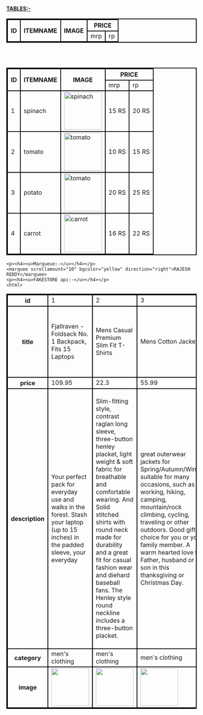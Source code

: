 <!DOCTYPE html>
<html lang="en">
<head>
    <meta charset="UTF-8">
    <meta name="viewport" content="width=device-width, initial-scale=1.0">
    <p><h4><u>TABLES:-</u></h4></p>
    </p>
    <title>TIME TABLE</title>
    <style>
table , tr , td , th {
border :2px solid black ;
border - collapse : Collapse ;    
}
    </style>
</head>
<body>
<table>
<tr>
 <th rowspan ="2">ID</th>   
 <th rowspan="2">ITEMNAME</th>
 <th rowspan="2">IMAGE</th>
 <th colspan="2">PRICE</th>
</tr>   
<td>mrp</td> 
<td>rp</td>
</table>
<br>
<title>TABLE</title>
    <style>
  table , tr , td , th{
border : 2px solid black;
border-collapse:collapse;     
  }      
    </style>
</head>

<body>
<table>
<tr>
<th rowspan="2">ID</th>    
<th rowspan="2">ITEMNAME</th>
<th rowspan="2">IMAGE</th>
<th colspan="2">PRICE</th>
</tr>  
<tr> 
<td>mrp</td>  
<td>rp</td>
</tr>
<tr>
<td>1</td>  
<td>spinach</td>  
<td><img src ="Spinach"alt="spinach"width="100"height="100"</td>
<td>15 RS</td>
<td>20 RS</td>
</tr>
<tr>    
    <td>2</td>  
    <td>tomato</td>  
    <td><img src ="tomato.html"alt="tomato"width="100"height="100"</td>
    <td>10 RS</td>
    <td>15 RS</td>
    </tr>
    <tr>
        <td>3</td>  
        <td>potato</td>  
        <td><img src ="potato.jpg"alt="tomato"width="100"height="100"</td>
        <td>20 RS</td>
        <td>25 RS</td>
        </tr>
        <tr>
            <td>4</td>  
            <td>carrot</td>  
            <td><img src ="carrot.html"alt="carrot"width="100"height="100"</td>
            <td>16 RS</td>
            <td>22 RS</td>
            </tr>
            <br>
            

              
              
    

</table>    
    
    <p><h4><u>Marqueue:-</u></h4></p>
    <marquee scrollamount="10" bgcolor="yellow" direction="right">RAJESH REDDY</marquee>  
    <p><h4><u>FAKESTORE api:-</u></h4></p> 
    <html>
<head>
<style>
table,th,tr,td
{
border:2px solid black
}

</style>

</head>
<body>
<table>
<tr>
<th>id</th>
<td>1</td>
<td>2</td>
<td>3</td>
<td>4</td>
<td>5</td>
<td>6</td>
<td>7</td>
<td>8</td>
<td>9</td>
<td>10</td>
</tr>


<tr>
<th>title</th>
<td>Fjallraven - Foldsack No. 1 Backpack, Fits 15 Laptops</td>
<td>Mens Casual Premium Slim Fit T-Shirts</td>
<td>Mens Cotton Jacket</td>
<td>Mens Casual Slim Fit</td>
<td>John Hardy Women's Legends Naga Gold & Silver Dragon Station Chain Bracelet</td>
<td>Solid Gold Petite Micropave</td>
<td>White Gold Plated Princess</td>
<td>Pierced Owl Rose Gold Plated Stainless Steel Double</td>
<td>WD 2TB Elements Portable External Hard Drive - USB 3.0</td>
<td>SanDisk SSD PLUS 1TB Internal SSD - SATA III 6 Gb/s</td>
</tr>


<tr>
<th>price</th>
<td>109.95</td>
<td>22.3</td>
<td>55.99</td>
<td>15.99</td>
<td>695</td>
<td>168</td>
<td>9.99</td>
<td>10.99</td>
<td>64</td>
<td>109</td>
</tr>


<tr>
<th>description</th>
<td>Your perfect pack for everyday use and walks in the forest. Stash your laptop (up to 15 inches) in the padded sleeve, your everyday</td>
<td>Slim-fitting style, contrast raglan long sleeve, three-button henley placket, light weight & soft fabric for breathable and comfortable wearing. And Solid stitched shirts with round neck made for durability and a great fit for casual fashion wear and diehard baseball fans. The Henley style round neckline includes a three-button placket.</td>
<td>great outerwear jackets for Spring/Autumn/Winter, suitable for many occasions, such as working, hiking, camping, mountain/rock climbing, cycling, traveling or other outdoors. Good gift choice for you or your family member. A warm hearted love to Father, husband or son in this thanksgiving or Christmas Day.</td>
<td>The color could be slightly different between on the screen and in practice. / Please note that body builds vary by person, therefore, detailed size information should be reviewed below on the product description.</td>
<td>From our Legends Collection, the Naga was inspired by the mythical water dragon that protects the ocean's pearl. Wear facing inward to be bestowed with love and abundance, or outward for protection.</td>
<td>Satisfaction Guaranteed. Return or exchange any order within 30 days.Designed and sold by Hafeez Center in the United States. Satisfaction Guaranteed. Return or exchange any order within 30 days.</td>

<td>Classic Created Wedding Engagement Solitaire Diamond Promise Ring for Her. Gifts to spoil your love more for Engagement, Wedding, Anniversary, Valentine's Day...</td>
<td>Rose Gold Plated Double Flared Tunnel Plug Earrings. Made of 316L Stainless Steel</td>
<td>USB 3.0 and USB 2.0 Compatibility Fast data transfers Improve PC Performance High Capacity; Compatibility Formatted NTFS for Windows 10, Windows 8.1, Windows 7; Reformatting may be required for other operating systems; Compatibility may vary depending on user’s hardware configuration and operating system</td>
<td>Easy upgrade for faster boot up, shutdown, application load and response (As compared to 5400 RPM SATA 2.5” hard drive; Based on published specifications and internal benchmarking tests using PCMark vantage scores) Boosts burst write performance, making it ideal for typical PC workloads The perfect balance of performance and reliability Read/write speeds of up to 535MB/s/450MB/s (Based on internal testing; Performance may vary depending upon drive capacity, host device, OS and application.)</td>

</tr>


<tr>
<th>category</th>
<td>men's clothing</td>
<td>men's clothing</td>
<td>men's clothing</td>
<td>men's clothing</td>
<td>jewelery</td>
<td>jewelery</td>
<td>jewelery</td>
<td>jewelery</td>
<td>electronics</td>
<td>electronics</td>

</tr>

<tr>
<th>image</th>
<td><img src="https://fakestoreapi.com/img/81fPKd-2AYL._AC_SL1500_.jpg"width="100" height="100"></td>
<td><img src="https://fakestoreapi.com/img/71-3HjGNDUL._AC_SY879._SX._UX._SY._UY_.jpg"width="100" height="100"></td>
<td><img src="https://fakestoreapi.com/img/71li-ujtlUL._AC_UX679_.jpg"width="100" height="100"></td>
<td><img src="https://fakestoreapi.com/img/71YXzeOuslL._AC_UY879_.jpg"width="100" height="100"></td>
<td><img src="https://fakestoreapi.com/img/71pWzhdJNwL._AC_UL640_QL65_ML3_.jpg"width="100" height="100"></td>
<td><img src="https://fakestoreapi.com/img/61sbMiUnoGL._AC_UL640_QL65_ML3_.jpg"width="100" height="100"></td>
<td><img src="https://fakestoreapi.com/img/71YAIFU48IL._AC_UL640_QL65_ML3_.jpg"width="100" height="100"></td>
<td><img src="https://fakestoreapi.com/img/51UDEzMJVpL._AC_UL640_QL65_ML3_.jpg"width="100" height="100"></td>
<td><img src="https://fakestoreapi.com/img/61IBBVJvSDL._AC_SY879_.jpg"width="100" height="100"></td>
<td><img src="https://fakestoreapi.com/img/61U7T1koQqL._AC_SX679_.jpg"width="100" height="100"></td>

</tr>

</table>
</body>
</html> 

    
    
</body>
</html>
